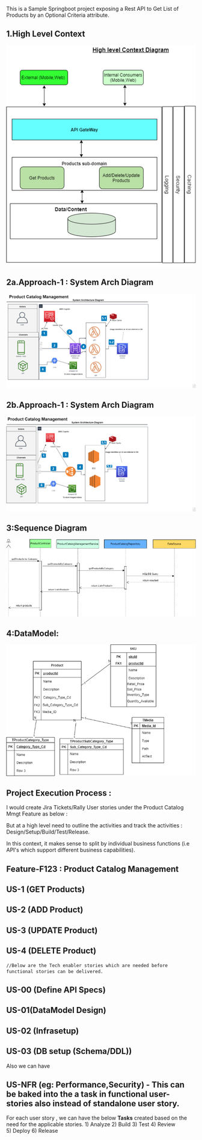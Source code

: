 This is a Sample Springboot project exposing a Rest API to Get List of Products by an Optional Criteria attribute.
## 1.High Level Context
![1.High Level Context](Documentation/High_Level_Context.png)

## 2a.Approach-1 : System Arch Diagram
![2a: Approach-1 : System Arch Diagram](Documentation/Approach_1_Using_Lambda_Serverless.png)

## 2b.Approach-1 : System Arch Diagram
![2b: Approach-2 : System Arch Diagram](/Documentation/Approach_2_Using_EC2.png)

## 3:Sequence Diagram
![2b: Approach-2 : System Arch Diagram](/Documentation/Sequence_diagram_For_Get.png)

## 4:DataModel:
  ![4.DataModel](Documentation/DataModel.png)



## Project Execution Process :

  I would create  Jira Tickets/Rally User stories under the Product Catalog Mmgt Feature as below : 
  
 But at a high level need to outline the activities and track the activities :  Design/Setup/Build/Test/Release. 

 In this context, it makes sense to split by individual business functions (i.e API's which support different business capabilities). 
  ## Feature-F123 : Product Catalog Management 
  ## US-1 (GET Products) 
  ## US-2 (ADD Product) 
  ## US-3 (UPDATE Product) 
  ## US-4 (DELETE Product) 
    //Below are the Tech enabler stories which are needed before functional stories can be delivered. 
  ## US-00 (Define API Specs) 
  ## US-01(DataModel Design) 
  ## US-02 (Infrasetup) 
  ## US-03 (DB setup (Schema/DDL)) 
    
   Also we can have 
  ## US-NFR (eg: Performance,Security)   - This can be baked into the a task in functional user-stories also instead of standalone user story. 
 
 
  For each user story , we can have the below **Tasks** created based on the need for the applicable stories. 
    1) Analyze 
    2) Build 
    3) Test 
    4) Review  
    5) Deploy 
    6) Release 
    

